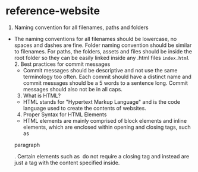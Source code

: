 # reference-website
1. Naming convention for all filenames, paths and folders
- The naming conventions for all filenames should be lowercase, no spaces and dashes are fine. Folder naming convention should be similar to filenames. For paths, the folders, assets and files should be inside the root folder so they can be easily linked inside any .html files
    `index.html`
    2. Best practices for commit messages
    - Commit messages should be descriptive and not use the same terminology too often. Each commit should have a distinct name and commit messages should be a 5 words to a sentence long. Commit messages should also not be in all caps.
    3. What is HTML?
    - HTML stands for "Hypertext Markup Language" and is the code language used to create the contents of websites.
    4. Proper Syntax for HTML Elements
    - HTML elements are mainly comprised of block elements and inline elements, which are enclosed within opening and closing tags, such as
    <p>paragraph</p>. Certain elements such as <img> do not require a closing tag and instead are just a tag with the content specified inside.